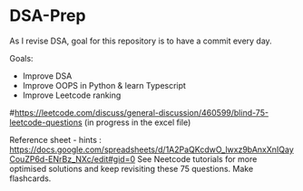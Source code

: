 # DSA-Prep
As I revise DSA, goal for this repository is to have a commit every day. 

Goals:
- Improve DSA
- Improve OOPS in Python & learn Typescript
- Improve Leetcode ranking

  
#https://leetcode.com/discuss/general-discussion/460599/blind-75-leetcode-questions (in progress in the excel file)

Reference sheet - hints : https://docs.google.com/spreadsheets/d/1A2PaQKcdwO_lwxz9bAnxXnIQayCouZP6d-ENrBz_NXc/edit#gid=0
See Neetcode tutorials for more optimised solutions and keep revisiting these 75 questions. Make flashcards.
